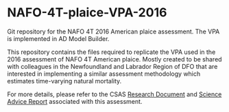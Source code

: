 # NAFO-4T-plaice-VPA-2016
Git repository for the NAFO 4T 2016 American plaice assessment. The VPA is implemented in AD Model Builder.

This repository contains the files required to replicate the VPA used in the 2016 assessment of NAFO 4T American plaice. Mostly created to be shared with colleagues in the Newfoundland and Labrador Region of DFO that are interested in implementing a similar assessment methodology which estimates time-varying natural mortality.

For more details, please refer to the CSAS [Research Document](http://www.dfo-mpo.gc.ca/csas-sccs/Publications/ResDocs-DocRech/2016/2016_057-eng.html) and [Science Advice Report](http://www.dfo-mpo.gc.ca/csas-sccs/Publications/SAR-AS/2016/2016_031-eng.html) associated with this assessment.
